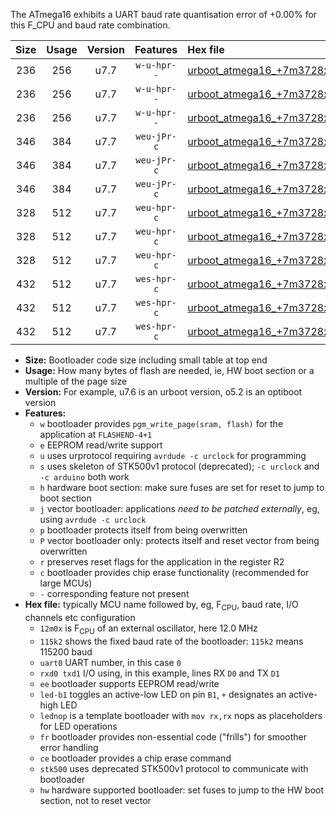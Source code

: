 The ATmega16 exhibits a UART baud rate quantisation error of +0.00% for this F_CPU and baud rate combination.

|Size|Usage|Version|Features|Hex file|
|:-:|:-:|:-:|:-:|:--|
|236|256|u7.7|`w-u-hpr--`|[urboot_atmega16_+7m3728x_+921k6_uart0_rxd0_txd1_led+b0_fr_hw.hex](https://raw.githubusercontent.com/stefanrueger/urboot.hex/main/mcus/atmega16/external_oscillator/fcpu_+7m3728x/br_+921k6/urboot_atmega16_+7m3728x_+921k6_uart0_rxd0_txd1_led+b0_fr_hw.hex)|
|236|256|u7.7|`w-u-hpr--`|[urboot_atmega16_+7m3728x_+921k6_uart0_rxd0_txd1_led+b7_fr_hw.hex](https://raw.githubusercontent.com/stefanrueger/urboot.hex/main/mcus/atmega16/external_oscillator/fcpu_+7m3728x/br_+921k6/urboot_atmega16_+7m3728x_+921k6_uart0_rxd0_txd1_led+b7_fr_hw.hex)|
|236|256|u7.7|`w-u-hpr--`|[urboot_atmega16_+7m3728x_+921k6_uart0_rxd0_txd1_lednop_fr_hw.hex](https://raw.githubusercontent.com/stefanrueger/urboot.hex/main/mcus/atmega16/external_oscillator/fcpu_+7m3728x/br_+921k6/urboot_atmega16_+7m3728x_+921k6_uart0_rxd0_txd1_lednop_fr_hw.hex)|
|346|384|u7.7|`weu-jPr-c`|[urboot_atmega16_+7m3728x_+921k6_uart0_rxd0_txd1_ee_led+b0_fr_ce.hex](https://raw.githubusercontent.com/stefanrueger/urboot.hex/main/mcus/atmega16/external_oscillator/fcpu_+7m3728x/br_+921k6/urboot_atmega16_+7m3728x_+921k6_uart0_rxd0_txd1_ee_led+b0_fr_ce.hex)|
|346|384|u7.7|`weu-jPr-c`|[urboot_atmega16_+7m3728x_+921k6_uart0_rxd0_txd1_ee_led+b7_fr_ce.hex](https://raw.githubusercontent.com/stefanrueger/urboot.hex/main/mcus/atmega16/external_oscillator/fcpu_+7m3728x/br_+921k6/urboot_atmega16_+7m3728x_+921k6_uart0_rxd0_txd1_ee_led+b7_fr_ce.hex)|
|346|384|u7.7|`weu-jPr-c`|[urboot_atmega16_+7m3728x_+921k6_uart0_rxd0_txd1_ee_lednop_fr_ce.hex](https://raw.githubusercontent.com/stefanrueger/urboot.hex/main/mcus/atmega16/external_oscillator/fcpu_+7m3728x/br_+921k6/urboot_atmega16_+7m3728x_+921k6_uart0_rxd0_txd1_ee_lednop_fr_ce.hex)|
|328|512|u7.7|`weu-hpr-c`|[urboot_atmega16_+7m3728x_+921k6_uart0_rxd0_txd1_ee_led+b0_fr_ce_hw.hex](https://raw.githubusercontent.com/stefanrueger/urboot.hex/main/mcus/atmega16/external_oscillator/fcpu_+7m3728x/br_+921k6/urboot_atmega16_+7m3728x_+921k6_uart0_rxd0_txd1_ee_led+b0_fr_ce_hw.hex)|
|328|512|u7.7|`weu-hpr-c`|[urboot_atmega16_+7m3728x_+921k6_uart0_rxd0_txd1_ee_led+b7_fr_ce_hw.hex](https://raw.githubusercontent.com/stefanrueger/urboot.hex/main/mcus/atmega16/external_oscillator/fcpu_+7m3728x/br_+921k6/urboot_atmega16_+7m3728x_+921k6_uart0_rxd0_txd1_ee_led+b7_fr_ce_hw.hex)|
|328|512|u7.7|`weu-hpr-c`|[urboot_atmega16_+7m3728x_+921k6_uart0_rxd0_txd1_ee_lednop_fr_ce_hw.hex](https://raw.githubusercontent.com/stefanrueger/urboot.hex/main/mcus/atmega16/external_oscillator/fcpu_+7m3728x/br_+921k6/urboot_atmega16_+7m3728x_+921k6_uart0_rxd0_txd1_ee_lednop_fr_ce_hw.hex)|
|432|512|u7.7|`wes-hpr-c`|[urboot_atmega16_+7m3728x_+921k6_uart0_rxd0_txd1_ee_led+b0_fr_ce_stk500_hw.hex](https://raw.githubusercontent.com/stefanrueger/urboot.hex/main/mcus/atmega16/external_oscillator/fcpu_+7m3728x/br_+921k6/urboot_atmega16_+7m3728x_+921k6_uart0_rxd0_txd1_ee_led+b0_fr_ce_stk500_hw.hex)|
|432|512|u7.7|`wes-hpr-c`|[urboot_atmega16_+7m3728x_+921k6_uart0_rxd0_txd1_ee_led+b7_fr_ce_stk500_hw.hex](https://raw.githubusercontent.com/stefanrueger/urboot.hex/main/mcus/atmega16/external_oscillator/fcpu_+7m3728x/br_+921k6/urboot_atmega16_+7m3728x_+921k6_uart0_rxd0_txd1_ee_led+b7_fr_ce_stk500_hw.hex)|
|432|512|u7.7|`wes-hpr-c`|[urboot_atmega16_+7m3728x_+921k6_uart0_rxd0_txd1_ee_lednop_fr_ce_stk500_hw.hex](https://raw.githubusercontent.com/stefanrueger/urboot.hex/main/mcus/atmega16/external_oscillator/fcpu_+7m3728x/br_+921k6/urboot_atmega16_+7m3728x_+921k6_uart0_rxd0_txd1_ee_lednop_fr_ce_stk500_hw.hex)|

- **Size:** Bootloader code size including small table at top end
- **Usage:** How many bytes of flash are needed, ie, HW boot section or a multiple of the page size
- **Version:** For example, u7.6 is an urboot version, o5.2 is an optiboot version
- **Features:**
  + `w` bootloader provides `pgm_write_page(sram, flash)` for the application at `FLASHEND-4+1`
  + `e` EEPROM read/write support
  + `u` uses urprotocol requiring `avrdude -c urclock` for programming
  + `s` uses skeleton of STK500v1 protocol (deprecated); `-c urclock` and `-c arduino` both work
  + `h` hardware boot section: make sure fuses are set for reset to jump to boot section
  + `j` vector bootloader: applications *need to be patched externally*, eg, using `avrdude -c urclock`
  + `p` bootloader protects itself from being overwritten
  + `P` vector bootloader only: protects itself and reset vector from being overwritten
  + `r` preserves reset flags for the application in the register R2
  + `c` bootloader provides chip erase functionality (recommended for large MCUs)
  + `-` corresponding feature not present
- **Hex file:** typically MCU name followed by, eg, F<sub>CPU</sub>, baud rate, I/O channels etc configuration
  + `12m0x` is F<sub>CPU</sub> of an external oscillator, here 12.0 MHz
  + `115k2` shows the fixed baud rate of the bootloader: `115k2` means 115200 baud
  + `uart0` UART number, in this case `0`
  + `rxd0 txd1` I/O using, in this example, lines RX `D0` and TX `D1`
  + `ee` bootloader supports EEPROM read/write
  + `led-b1` toggles an active-low LED on pin `B1`, `+` designates an active-high LED
  + `lednop` is a template bootloader with `mov rx,rx` nops as placeholders for LED operations
  + `fr` bootloader provides non-essential code ("frills") for smoother error handling
  + `ce` bootloader provides a chip erase command
  + `stk500` uses deprecated STK500v1 protocol to communicate with bootloader
  + `hw` hardware supported bootloader: set fuses to jump to the HW boot section, not to reset vector
